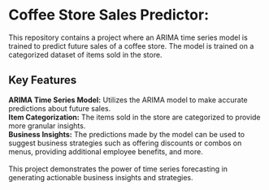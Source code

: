 # Coffee Store Sales Predictor:

This repository contains a project where an ARIMA time series model is trained to predict future sales of a coffee store. The model is trained on a categorized dataset of items sold in the store. <br />

## Key Features <br />
**ARIMA Time Series Model:** Utilizes the ARIMA model to make accurate predictions about future sales. <br />
**Item Categorization:** The items sold in the store are categorized to provide more granular insights.<br />
**Business Insights:** The predictions made by the model can be used to suggest business strategies such as offering discounts or combos on menus, providing additional employee benefits, and more.<br /> <br />
This project demonstrates the power of time series forecasting in generating actionable business insights and strategies.<br />
